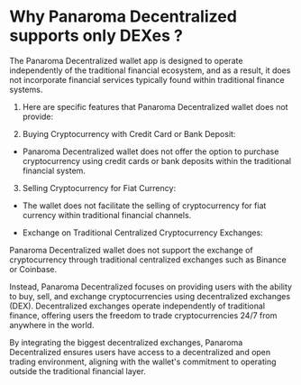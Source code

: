 # Why Panaroma Decentralized supports only DEXes ?

The Panaroma Decentralized wallet app is designed to operate independently of the traditional financial ecosystem, and as a result, it does not incorporate financial services typically found within traditional finance systems. 

1. Here are specific features that Panaroma Decentralized wallet does not provide: 

 2. Buying Cryptocurrency with Credit Card or Bank Deposit: 

- Panaroma Decentralized wallet does not offer the option to purchase cryptocurrency using credit cards or bank deposits within the traditional financial system. 

3. Selling Cryptocurrency for Fiat Currency: 

- The wallet does not facilitate the selling of cryptocurrency for fiat currency within traditional financial channels. 

- Exchange on Traditional Centralized Cryptocurrency Exchanges: 

Panaroma Decentralized wallet does not support the exchange of cryptocurrency through traditional centralized exchanges such as Binance or Coinbase. 

Instead, Panaroma Decentralized focuses on providing users with the ability to buy, sell, and exchange cryptocurrencies using decentralized exchanges (DEX). Decentralized exchanges operate independently of traditional finance, offering users the freedom to trade cryptocurrencies 24/7 from anywhere in the world. 


By integrating the biggest decentralized exchanges, Panaroma Decentralized ensures users have access to a decentralized and open trading environment, aligning with the wallet's commitment to operating outside the traditional financial layer. 
